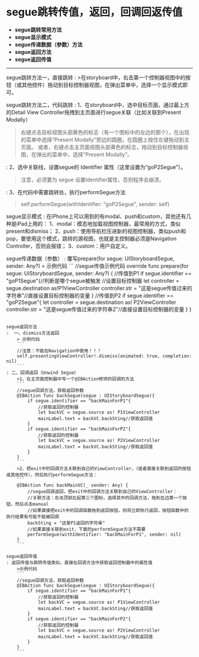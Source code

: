 # segue跳转传值，返回，回调回返传值
- **segue跳转常用方法**
- **segue显示模式**
- **segue传递数据（参数）方法**
- **segue返回方法**
- **segue返回传值**

-------------------
segue跳转方法一，直接跳转
:  >在storyboard中，右击第一个控制器视图中的按钮（或其他控件）拖动到目标控制器视图，在弹出菜单中，选择一个显示模式即可。

segue跳转方法二，代码跳转
: 1、在storyboard中，选中目标页面，通过最上方的Detail View Controller拖拽到主页面进行segue关联（比如关联到Present Modally）
>右键点击目标视图头部黄色的标志（有一个图标中的左边的那个），在出现的菜单中选择“Present Modally”旁边的圆圈，在圆圈上按住左键拖动到主页面。
或者，右键点击主页面视图头部黄色的标志，拖动到目标控制器视图，在弹出的菜单中，选择“Present Modally”。

: 2、选中关联线，设置segue的 Identifier 属性（这里设置为“goP2Segue”）。
>注意，必须要为 segue 设置Identifier属性，否则程序会崩溃。

: 3、在代码中需要跳转处，执行performSegue方法
>self.performSegue(withIdentifier: "goP2Segue", sender: self)

segue显示模式
: 在iPhone上可以用到的有modal、push和custom，其他还有几种是iPad上用的：
1、modal：模态地加载视图控制器，最常用的方式，类似present和dismiss；
2、push：使用导航栏压进新的视图控制器，类似push和pop，要使用这个模式，跳转的源视图，也就是主控制器必须是Navigation Controller，否则会报错；
3、custom：用户自定义。

segue传递数据（参数）
: 覆写prepare(for segue: UIStoryboardSegue, sender: Any?)
	> 示例代码
	```
    //segue传值示例代码
    override func prepare(for segue: UIStoryboardSegue, sender: Any?) {
        //传值到P1
        if segue.identifier == "goP1Segue"{//判断是哪个segue被触发
            //设置目标控制器
            let controller = segue.destination as!P1ViewController
            controller.str = "这是segue传值过来的字符串"//直接设置目标控制器的变量
        }
        //传值到P2
        if segue.identifier == "goP2Segue"{
            let controller = segue.destination as! P2ViewController
            controller.str = "这是segue传值过来的字符串2"//直接设置目标控制器的变量
        }
    }
```

segue返回方法
:  一、dismiss方法返回
	> 示例代码
	```
	//注意：不能在Navigation中使用！！！
	self.presentingViewController!.dismiss(animated: true, completion: nil)
	```
: 二、回调返回（Unwind Segue）
	>1、在主页面控制器中写一个@IBAction修饰的回调的方法
	```
	//segue回调方法，获取返回参数
    @IBAction func backSegue(segue : UIStoryboardSegue){
        if segue.identifier == "backMainForP1"{
            //获取返回的控制器
            let backVC = segue.source as! P1ViewController
            mainLabel.text = backVC.backSting//获取返回值
        }
        if segue.identifier == "backMainForP2"{
            //获取返回的控制器
            let backVC = segue.source as! P2ViewController
            mainLabel.text = backVC.backSting//获取返回值
        }
    }
    ```
    >2、把exit中的回调方法关联到自己的ViewController，（或者直接关联到返回的按钮或其他控件），然后执行performSegue方法：
	```
	@IBAction func backMainVC(_ sender: Any) {
        //segue回调返回，把exit中的回调方法关联到自己的ViewController：
        //关联方法：右击顶部左起第三个图标，选择其中的回调方法，拖到左边第一个按钮，然后点击manual
        //如果直接把exit中的回调函数拖到返回按钮，则将立即执行返回，按钮函数中的执行结果有可能不能被回调
        backSting = "这是P1返回的字符串"
        //如果直接关联到exit，下面的performSegue方法不需要
        performSegue(withIdentifier: "backMainForP1", sender: nil)
    }
	```

segue返回传值
: 返回传值与跳转传值类似，直接在回调方法中获取返回控制器中的属性值
	>示例代码
	```
	//segue回调方法，获取返回参数
    @IBAction func backSegue(segue : UIStoryboardSegue){
        if segue.identifier == "backMainForP1"{
            //获取返回的控制器
            let backVC = segue.source as! P1ViewController
            mainLabel.text = backVC.backSting//获取返回值
        }
        if segue.identifier == "backMainForP2"{
            //获取返回的控制器
            let backVC = segue.source as! P2ViewController
            mainLabel.text = backVC.backSting//获取返回值
        }
    }
	```
  
